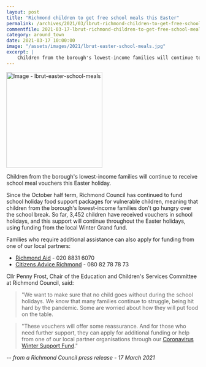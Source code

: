 ```yaml
---
layout: post
title: "Richmond children to get free school meals this Easter"
permalink: /archives/2021/03/lbrut-richmond-children-to-get-free-school-meals-this-easter.html
commentfile: 2021-03-17-lbrut-richmond-children-to-get-free-school-meals-this-easter
category: around_town
date: 2021-03-17 10:00:00
image: "/assets/images/2021/lbrut-easter-school-meals.jpg"
excerpt: |
    Children from the borough's lowest-income families will continue to receive school meal vouchers this Easter holiday.
---
```

<a href="/assets/images/2021/lbrut-easter-school-meals.jpg" title="Click for a larger image"><img src="/assets/images/2021/lbrut-easter-school-meals-thumb.jpg" width="250" alt="Image - lbrut-easter-school-meals"  class="photo right"/></a>

Children from the borough's lowest-income families will continue to receive school meal vouchers this Easter holiday.

Since the October half term, Richmond Council has continued to fund school holiday food support packages for vulnerable children, meaning that children from the borough's lowest-income families don't go hungry over the school break. So far, 3,452 children have received vouchers in school holidays, and this support will continue throughout the Easter holidays, using funding from the local Winter Grand fund.

Families who require additional assistance can also apply for funding from one of our local partners:

- [Richmond Aid](http://www.richmondaid.org.uk/contact-us/) - 020 8831 6070
- [Citizens Advice Richmond](https://www.citizensadvicerichmond.org/) -  080 82 78 78 73

Cllr Penny Frost, Chair of the Education and Children's Services Committee at Richmond Council, said:

> "We want to make sure that no child goes without during the school holidays. We know that many families continue to struggle, being hit hard by the pandemic. Some are worried about how they will put food on the table.

> "These vouchers will offer some reassurance. And for those who need further support, they can apply for additional funding or help from one of our local partner organisations through our [Coronavirus Winter Support Fund](https://www.richmond.gov.uk/services/wellbeing_and_lifestyle/health_protection_information/coronavirus_information/where_can_i_find_help_or_support/covid-19_support_for_residents/what_help_is_available/winter_support_grant)."


<cite>-- from a Richmond Council press release - 17 March 2021</cite>

